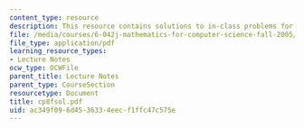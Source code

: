 ```yaml
---
content_type: resource
description: This resource contains solutions to in-class problems for week 8, friday.
file: /media/courses/6-042j-mathematics-for-computer-science-fall-2005/ac349f096d4536334eecf1ffc47c575e_cp8fsol.pdf
file_type: application/pdf
learning_resource_types:
- Lecture Notes
ocw_type: OCWFile
parent_title: Lecture Notes
parent_type: CourseSection
resourcetype: Document
title: cp8fsol.pdf
uid: ac349f09-6d45-3633-4eec-f1ffc47c575e
---
```

